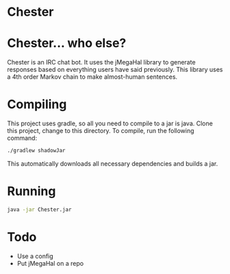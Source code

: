 Chester
=================

Chester... who else?
=================


Chester is an IRC chat bot. It uses the jMegaHal library to generate responses based on everything users have said previously. 
This library uses a 4th order Markov chain to make almost-human sentences.

Compiling
=================

This project uses gradle, so all you need to compile to a jar is java.
Clone this project, change to this directory.
To compile, run the following command:


```bash
./gradlew shadowJar
```

This automatically downloads all necessary dependencies and builds a jar.
 
 
Running
=================

```bash
java -jar Chester.jar
```

Todo
=================
- Use a config
- Put jMegaHal on a repo
